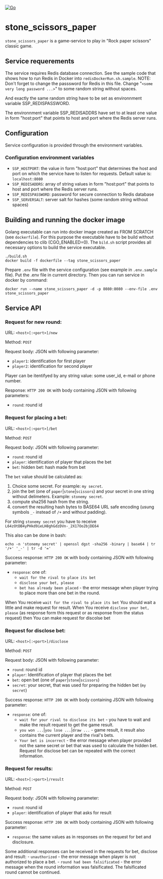 [![Go](https://github.com/slytomcat/stone_scissors_paper/actions/workflows/go.yml/badge.svg)](https://github.com/slytomcat/stone_scissors_paper/actions/workflows/go.yml)

# stone_scissors_paper

`stone_scissors_paper` is a game-service to play in "Rock paper scissors" classic game.

## Service requerements

The service requires Redis database connection. See the sample code that shows how to run Redis in Docker into `redisDockerRun.sh.sample`. NOTE: Don't forget to change the passsword for Redis in this file. Change "`<some very long password ...>`" to some random string without spaces.

And exactly the same random string have to be set as environnment variable SSP_REDISPASSWORD.

The environnment variable SSP_REDISADDRS have set to at least one value in form "host:port" that points to host and port where the Redis server runs.

## Configuration

Service configuration is provided through the environment variables.

### Configuration environment variables

- `SSP_HOSTPORT`: the value in form "host:port" that determines the host and port on which the service have to listen for requests. Default value is: `localhost:8080`
- `SSP_REDISADDRS`: array of string values in form "host:port" that points to host and port where the Redis server runs.
- `SSP_REDISPASSWORD`: password for secure connection to Redis database
- `SSP_SERVERSALT`: server salt for hashes (some random string without spaces)

## Building and running the docker image

Golang executable can run into docker image created as FROM SCRATCH (see `dockerfile`). For this purpose the executable have to be build without dependencies to clib (CGO_ENABLED=0). The `bild.sh` script provides all necessary options to build the service executable.

    ./build.sh
    docker build -f dockerfile --tag stone_scissors_paper

Prepare `.env` file with the service configuration (see example in `.env.sample` file). Put the .env file in current directory.
Then you can run service in docker by command:

    docker run --name stone_scissors_paper -d -p 8080:8080 --env-file .env stone_scissors_paper

## Service API

### Request for new round:

URL: `<host>[:<port>]/new`

Method: `POST`

Request body: JSON with following parameter:

- `player1`: identification for first player
- `player2`: identification for second player 

Player can be itentifyed by any string value: some user_id, e-mail or phone number. 

Response: `HTTP 200 OK` with body containing JSON with following parameters:

- `round`: round id


### Request for placing a bet:

URL: `<host>[:<port>]/bet`

Method: `POST`

Request body: JSON with following parameter:

- `round`: round id
- `player`: identification of player that places the bet
- `bet`: hidden bet: hash made from bet 

The `bet` value should be calculated as:
1. Choice some secret. For example: `my secret`.
2. join the bet (one of `paper`|`stone`|`scissors`) and your secret in one string without delimeters. Example: `stonemy secret`.
3. compute sha256 hash from the string.
4. convert the resulting hash bytes to BASE64 URL safe encoding (usung symbols `_-` instead of `/+` and without padding). 

For string `stonemy secret` you have to receive `L64zOtDB4yPHkd9ieLH8ghGdzDVn-_2X17Oo2bjDE64`

This also can be done in bash:

    echo -n 'stonemy secret' | openssl dgst -sha256 -binary | base64 | tr '/+' '_-' | tr -d '='

Success response: `HTTP 200 OK` with body containing JSON with following parameter: 

- `response`: one of: 
    - `wait for the rival to place its bet` 
    - `disclose your bet, please`
    - `bet has already been placed` - the error message when player trying to place more than one bet in the round.

When You receive `wait for the rival to place its bet` You should wait a little and make request for result. 
When You receive `disclose your bet, please` (as response form this request or as response from the status request) then You can make request for discolse bet


### Request for disclose bet:

URL: `<host>[:<port>]/disclose`

Method: `POST`

Request body: JSON with following parameter:

- `round`: round id
- `player`: Identification of player that places the bet
- `bet`: open bet (one of `paper`|`stone`|`scissors`) 
- `secret`: your secret, that was used for preparing the hidden bet (`my secret`)

Success response: `HTTP 200 OK` with body containing JSON with following parameter: 

- `response`: one of: 
    - `wait for your rival to disclose its bet` - you have to wait and make the result request to get the game result.
    - `you won ...`|`you lose ...`|`draw ...` - game result, it result also contains the current player and the rival's bets.
    - `Your bet is incorrect` - the error message when player provided not the same secret or bet that was used to calculate the hidden bet. Request for disclose bet can be repeated with the correct information.
 

### Request for results:
URL: `<host>[:<port>]/result` 

Method: `POST`

Request body: JSON with following parameter:

- `round`: round id
- `player`: identification of player that asks for result

Success response: `HTTP 200 OK` with body containing JSON with following parameter: 

- `response`: the same values as in responses on the request for bet and disclosure.

Some additional responses can be received in the requests for bet, disclose and result:
    - `unauthorized` - the error message when player is not authorized to place a bet.
    - `round had been falsificated` - the error message when the round information was falsificated. The falsificated round cannot be continued. 



